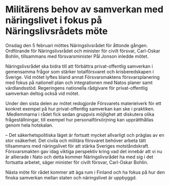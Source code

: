 # Militärens behov av samverkan med näringslivet i fokus på Näringslivsrådets möte

Onsdag den 5 februari möttes Näringslivsrådet för åttonde gången. Ordförande för Näringslivsrådet och minister för civilt försvar, Carl-Oskar Bohlin, tillsammans med försvarsminister Pål Jonson inledde mötet.

Näringslivsrådet ska bidra till att förbättra privat-offentlig samverkan i gemensamma frågor som stärker totalförsvaret och krisberedskapen i Sverige. Vid mötet lyftes bland annat Försvarsmaktens försvarsplanering med fokus på nationell plan och integrationen med Natos planer samt värdlandsstöd. Regeringens nationella rådgivare för privat-offentlig samverkan deltog också vid mötet.

Under den sista delen av mötet redogjorde Försvarets materielverk för ett konkret exempel på hur privat-offentlig samverkan kan ske i praktiken.  Medlemmarna i rådet fick sedan gruppvis möjlighet att diskutera olika frågeställningar, till exempel hur personalförsörjning kan upprätthållas genom hela hotskalan.

– Det säkerhetspolitiska läget är fortsatt mycket allvarligt och präglas av en stor osäkerhet. Det civila och militära försvaret behöver arbeta tätt tillsammans med näringslivet för att stärka Sveriges motståndskraft. Försvarsmakten gav idag viktiga perspektiv kring vad det innebär att vi nu är allierade i Nato och detta kommer Näringslivsrådet ha med sig i det fortsatta arbetet, säger minister för civilt försvar, Carl-Oskar Bohlin.

Nästa möte för rådet kommer att äga rum i Finland och ha fokus på hur den finska samverkan mellan staten och näringslivet är uppbyggd.

